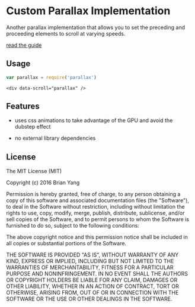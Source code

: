 # Custom Parallax Implementation

Another parallax implementation that allows you to set the preceding and proceeding elements to scroll at varying speeds.

[read the guide](https://github.com/brianyang/custom-parallax/blob/master/parallax.js.md)

## Usage

```js
var parallax = require('parallax')
```

```
<div data-scroll="parallax" />
```

## Features

* uses css animations to take advantage of the GPU and avoid the dubstep effect

* no external library dependencies


## License


The MIT License (MIT)

Copyright (c) 2016 Brian Yang

Permission is hereby granted, free of charge, to any person obtaining a copy of this software and associated documentation files (the "Software"), to deal in the Software without restriction, including without limitation the rights to use, copy, modify, merge, publish, distribute, sublicense, and/or sell copies of the Software, and to permit persons to whom the Software is furnished to do so, subject to the following conditions:

The above copyright notice and this permission notice shall be included in all copies or substantial portions of the Software.

THE SOFTWARE IS PROVIDED "AS IS", WITHOUT WARRANTY OF ANY KIND, EXPRESS OR IMPLIED, INCLUDING BUT NOT LIMITED TO THE WARRANTIES OF MERCHANTABILITY, FITNESS FOR A PARTICULAR PURPOSE AND NONINFRINGEMENT. IN NO EVENT SHALL THE AUTHORS OR COPYRIGHT HOLDERS BE LIABLE FOR ANY CLAIM, DAMAGES OR OTHER LIABILITY, WHETHER IN AN ACTION OF CONTRACT, TORT OR OTHERWISE, ARISING FROM, OUT OF OR IN CONNECTION WITH THE SOFTWARE OR THE USE OR OTHER DEALINGS IN THE SOFTWARE.
